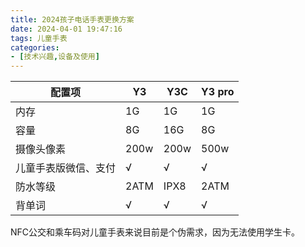 ```yaml
---
title: 2024孩子电话手表更换方案
date: 2024-04-01 19:47:16
tags: 儿童手表
categories:
- [技术兴趣,设备及使用]
---
```


配置项|Y3|Y3C|Y3 pro
----|----|----|----
内存|1G|1G|1G
容量|8G|16G|8G
摄像头像素|200w|200w|500w
儿童手表版微信、支付|√|√|√
防水等级|2ATM|IPX8|2ATM
背单词|√|√|√

NFC公交和乘车码对儿童手表来说目前是个伪需求，因为无法使用学生卡。